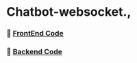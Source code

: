 # Chatbot-websocket.,

 ### :round_pushpin:  [FrontEnd Code](https://github.com/vyash5075/Chatbot-websocket/tree/master/FE)
 ### :round_pushpin: [Backend Code](https://github.com/vyash5075/Chatbot-websocket/tree/master/Backend)

